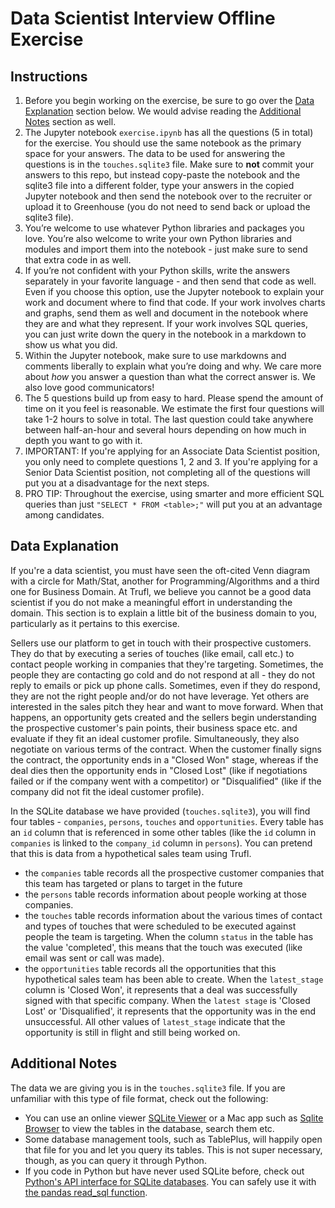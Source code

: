 # Data Scientist Interview Offline Exercise

## Instructions
1. Before you begin working on the exercise, be sure to go over the [Data Explanation](#data-explanation) section below. We would advise reading the [Additional Notes](#additional-notes) section as well.
2. The Jupyter notebook `exercise.ipynb` has all the questions (5 in total) for the exercise. You should use the same notebook as the primary space for your answers. The data to be used for answering the questions is in the `touches.sqlite3` file. Make sure to **not** commit your answers to this repo, but instead copy-paste the notebook and the sqlite3 file into a different folder, type your answers in the copied Jupyter notebook and then send the notebook over to the recruiter or upload it to Greenhouse (you do not need to send back or upload the sqlite3 file).
3. You’re welcome to use whatever Python libraries and packages you love. You’re also welcome to write your own Python libraries and modules and import them into the notebook - just make sure to send that extra code in as well.
4. If you’re not confident with your Python skills, write the answers separately in your favorite language - and then send that code as well. Even if you choose this option, use the Jupyter notebook to explain your work and document where to find that code. If your work involves charts and graphs, send them as well and document in the notebook where they are and what they represent. If your work involves SQL queries, you can just write down the query in the notebook in a markdown to show us what you did.
5. Within the Jupyter notebook, make sure to use markdowns and comments liberally to explain what you’re doing and why. We care more about *how* you answer a question than what the correct answer is. We also love good communicators!
6. The 5 questions build up from easy to hard. Please spend the amount of time on it you feel is reasonable. We estimate the first four questions will take 1-2 hours to solve in total. The last question could take anywhere between half-an-hour and several hours depending on how much in depth you want to go with it.
7. IMPORTANT: If you're applying for an Associate Data Scientist position, you only need to complete questions 1, 2 and 3. If you're applying for a Senior Data Scientist position, not completing all of the questions will put you at a disadvantage for the next steps.
8. PRO TIP: Throughout the exercise, using smarter and more efficient SQL queries than just `"SELECT * FROM <table>;"` will put you at an advantage among candidates.

## Data Explanation
If you're a data scientist, you must have seen the oft-cited Venn diagram with a circle for Math/Stat, another for Programming/Algorithms and a third one for Business Domain. At Trufl, we believe you cannot be a good data scientist if you do not make a meaningful effort in understanding the domain. This section is to explain a little bit of the business domain to you, particularly as it pertains to this exercise.

Sellers use our platform to get in touch with their prospective customers. They do that by executing a series of touches (like email, call etc.) to contact people working in companies that they're targeting. Sometimes, the people they are contacting go cold and do not respond at all - they do not reply to emails or pick up phone calls. Sometimes, even if they do respond, they are not the right people and/or do not have leverage. Yet others are interested in the sales pitch they hear and want to move forward. When that happens, an opportunity gets created and the sellers begin understanding the prospective customer's pain points, their business space etc. and evaluate if they fit an ideal customer profile. Simultaneously, they also negotiate on various terms of the contract. When the customer finally signs the contract, the opportunity ends in a "Closed Won" stage, whereas if the deal dies then the opportunity ends in "Closed Lost" (like if negotiations failed or if the company went with a competitor) or "Disqualified" (like if the company did not fit the ideal customer profile).

In the SQLite database we have provided (`touches.sqlite3`), you will find four tables - `companies`, `persons`, `touches` and `opportunities`. Every table has an `id` column that is referenced in some other tables (like the `id` column in `companies` is linked to the `company_id` column in `persons`). You can pretend that this is data from a hypothetical sales team using Trufl.
- the `companies` table records all the prospective customer companies that this team has targeted or plans to target in the future
- the `persons` table records information about people working at those companies.
- the `touches` table records information about the various times of contact and types of touches that were scheduled to be executed against people the team is targeting. When the column `status` in the table has the value 'completed', this means that the touch was executed (like email was sent or call was made).
- the `opportunities` table records all the opportunities that this hypothetical sales team has been able to create. When the `latest_stage` column is 'Closed Won', it represents that a deal was successfully signed with that specific company. When the `latest stage` is 'Closed Lost' or 'Disqualified', it represents that the opportunity was in the end unsuccessful. All other values of `latest_stage` indicate that the opportunity is still in flight and still being worked on.

## Additional Notes
The data we are giving you is in the `touches.sqlite3` file. If you are unfamiliar with this type of file format, check out the following:
- You can use an online viewer [SQLite Viewer](https://inloop.github.io/sqlite-viewer/) or a Mac app such as [Sqlite Browser](https://sqlitebrowser.org/) to view the tables in the database, search them etc.
- Some database management tools, such as TablePlus, will happily open that file for you and let you query its tables. This is not super necessary, though, as you can query it through Python.
- If you code in Python but have never used SQLite before, check out [Python's API interface for SQLite databases](https://docs.python.org/3.8/library/sqlite3.html). You can safely use it with [the pandas read_sql function](https://pandas.pydata.org/pandas-docs/stable/reference/api/pandas.read_sql.html).